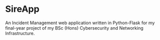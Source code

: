 # SireApp
An Incident Management web application written in Python-Flask for my final-year project of my BSc (Hons) Cybersecurity and Networking Infrastructure.

